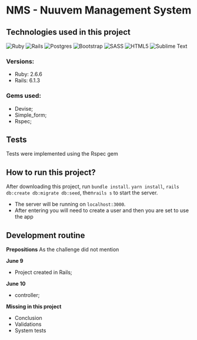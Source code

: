 
# NMS - Nuuvem Management System

## Technologies used in this project
<img alt="Ruby" src="https://img.shields.io/badge/ruby-%23CC342D.svg?&style=for-the-badge&logo=ruby&logoColor=white"/> <img alt="Rails" src="https://img.shields.io/badge/rails-%23CC0000.svg?&style=for-the-badge&logo=ruby-on-rails&logoColor=white"/> <img alt="Postgres" src ="https://img.shields.io/badge/postgres-%23316192.svg?&style=for-the-badge&logo=postgresql&logoColor=white"/> <img alt="Bootstrap" src="https://img.shields.io/badge/bootstrap-%23563D7C.svg?style=for-the-badge&logo=bootstrap&logoColor=white"/> <img alt="SASS" src="https://img.shields.io/badge/SASS-hotpink.svg?style=for-the-badge&logo=SASS&logoColor=white"/> <img alt="HTML5" src="https://img.shields.io/badge/html5-%23E34F26.svg?style=for-the-badge&logo=html5&logoColor=white"/> <img alt="Sublime Text" src="https://img.shields.io/badge/sublime_text-%23575757.svg?style=for-the-badge&logo=sublime-text&logoColor=important"/>
### Versions:
- Ruby: 2.6.6
- Rails: 6.1.3
### Gems used:
 - Devise;
 - Simple_form;
 - Rspec;

## Tests
Tests were implemented using the Rspec gem

## How to run this project?
After downloading this project, run `bundle install`. `yarn install`, `rails db:create db:migrate db:seed`, then`rails s` to start the server.
 - The server will be running on `localhost:3000`.
 - After entering you will need to create a user and then you are set to use the app

## Development routine

**Prepositions**
As the challenge did not mention

**June 9**

   - Project created in Rails;

**June 10**

   - controller;

   **Missing in this project**

   - Conclusion
   - Validations
   - System tests

